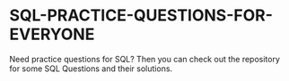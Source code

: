 # SQL-PRACTICE-QUESTIONS-FOR-EVERYONE
Need practice questions for SQL? Then you can check out the repository for some SQL Questions and their solutions.
